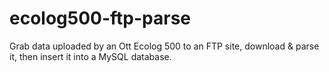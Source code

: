 ecolog500-ftp-parse
===================

Grab data uploaded by an Ott Ecolog 500 to an FTP site, download &amp; parse it, then insert it into a MySQL database.

